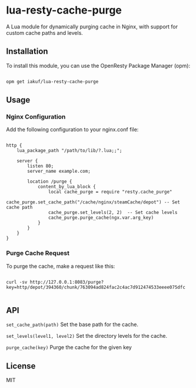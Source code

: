 # lua-resty-cache-purge

A Lua module for dynamically purging cache in Nginx, with support for custom cache paths and levels.

## Installation

To install this module, you can use the OpenResty Package Manager (opm):

```sh

opm get iakuf/lua-resty-cache-purge

```


## Usage

### Nginx Configuration

Add the following configuration to your nginx.conf file:

```nginx

http {
    lua_package_path "/path/to/lib/?.lua;;";

    server {
        listen 80;
        server_name example.com;

        location /purge {
            content_by_lua_block {
                local cache_purge = require "resty.cache_purge"
                cache_purge.set_cache_path("/cache/nginx/steamCache/depot") -- Set cache path
                cache_purge.set_levels(2, 2)  -- Set cache levels
                cache_purge.purge_cache(ngx.var.arg_key)
            }
        }
    }
}

```

### Purge Cache Request

To purge the cache, make a request like this:

```shell

curl -sv http://127.0.0.1:8083/purge?key=http/depot/394360/chunk/763094ad824fac2c4ac7d912474533eeee075dfc


```

## API

`set_cache_path(path)`
Set the base path for the cache.

`set_levels(level1, level2)`
Set the directory levels for the cache.

`purge_cache(key)`
Purge the cache for the given key

## License

MIT
